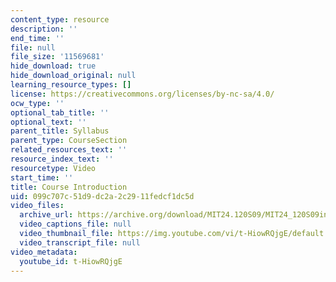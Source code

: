 ```yaml
---
content_type: resource
description: ''
end_time: ''
file: null
file_size: '11569681'
hide_download: true
hide_download_original: null
learning_resource_types: []
license: https://creativecommons.org/licenses/by-nc-sa/4.0/
ocw_type: ''
optional_tab_title: ''
optional_text: ''
parent_title: Syllabus
parent_type: CourseSection
related_resources_text: ''
resource_index_text: ''
resourcetype: Video
start_time: ''
title: Course Introduction
uid: 099c707c-51d9-dc2a-2c29-11fedcf1dc5d
video_files:
  archive_url: https://archive.org/download/MIT24.120S09/MIT24_120S09intro_300k.mp4
  video_captions_file: null
  video_thumbnail_file: https://img.youtube.com/vi/t-HiowRQjgE/default.jpg
  video_transcript_file: null
video_metadata:
  youtube_id: t-HiowRQjgE
---
```

